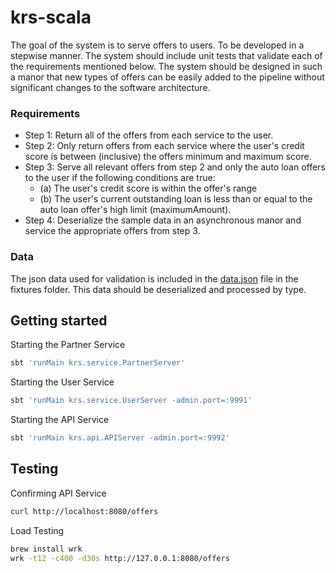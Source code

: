 # krs-scala

The goal of the system is to serve offers to users. To be developed
in a stepwise manner. The system should include unit tests that validate each
of the requirements mentioned below.  The system should be designed in such a manor
that new types of offers can be easily added to the pipeline without significant
changes to the software architecture.

### Requirements

* Step 1: Return all of the offers from each service to the user.
* Step 2: Only return offers from each service where the user's credit score is between (inclusive) the offers minimum and maximum score.
* Step 3: Serve all relevant offers from step 2 and only the auto loan offers to the user if the following conditions are true:
  * (a) The user's credit score is within the offer's range
  * (b) The user's current outstanding loan is less than or equal to the auto loan offer's high limit (maximumAmount).
* Step 4: Deserialize the sample data in an asynchronous manor and service the appropriate offers from step 3.

### Data

The json data used for validation is included in the [data.json](./fixtures/data.json) file in the fixtures folder. This data
should be deserialized and processed by type.  

## Getting started

Starting the Partner Service

```sh
sbt 'runMain krs.service.PartnerServer'
```

Starting the User Service

```sh
sbt 'runMain krs.service.UserServer -admin.port=:9991'
```

Starting the API Service

```sh
sbt 'runMain krs.api.APIServer -admin.port=:9992'
```

## Testing

Confirming API Service

```sh
curl http://localhost:8080/offers
```

Load Testing
```sh
brew install wrk
wrk -t12 -c400 -d30s http://127.0.0.1:8080/offers
```
